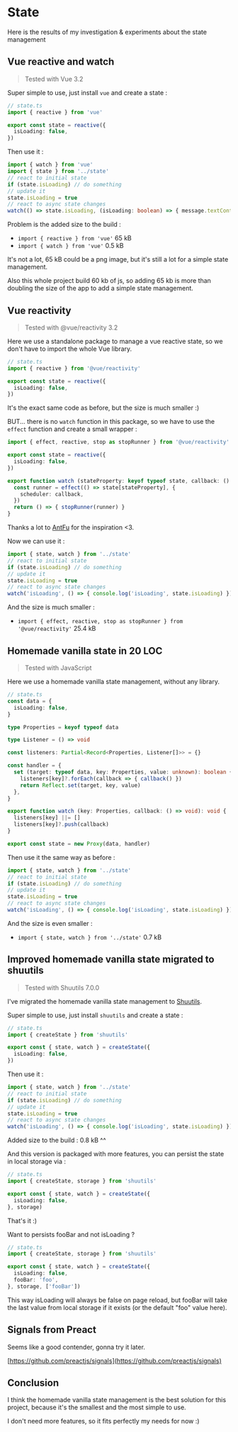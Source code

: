 # State

Here is the results of my investigation & experiments about the state management

## Vue reactive and watch

> Tested with Vue 3.2

Super simple to use, just install `vue` and create a state :

```ts
// state.ts
import { reactive } from 'vue'

export const state = reactive({
  isLoading: false,
})
```

Then use it :

```ts
import { watch } from 'vue'
import { state } from '../state'
// react to initial state
if (state.isLoading) // do something 
// update it
state.isLoading = true
// react to async state changes
watch(() => state.isLoading, (isLoading: boolean) => { message.textContent = isLoading ? 'Loading... please wait' : 'Not loading' })
```

Problem is the added size to the build :

- `import { reactive } from 'vue'` 65 kB
- `import { watch } from 'vue'` 0.5 kB

It's not a lot, 65 kB could be a png image, but it's still a lot for a simple state management.

Also this whole project build 60 kb of js, so adding 65 kb is more than doubling the size of the app to add a simple state management.

## Vue reactivity

> Tested with @vue/reactivity 3.2

Here we use a standalone package to manage a vue reactive state, so we don't have to import the whole Vue library.

```ts
// state.ts
import { reactive } from '@vue/reactivity'

export const state = reactive({
  isLoading: false,
})
```

It's the exact same code as before, but the size is much smaller :)

BUT... there is no `watch` function in this package, so we have to use the `effect` function and create a small wrapper :

```ts
import { effect, reactive, stop as stopRunner } from '@vue/reactivity'

export const state = reactive({
  isLoading: false,
})

export function watch (stateProperty: keyof typeof state, callback: () => unknown): () => void {
  const runner = effect(() => state[stateProperty], {
    scheduler: callback, 
  })
  return () => { stopRunner(runner) }
}
```

Thanks a lot to [AntFu](https://antfu.me/posts/watch-with-reactivity) for the inspiration <3.

Now we can use it :

```ts
import { state, watch } from '../state'
// react to initial state
if (state.isLoading) // do something 
// update it
state.isLoading = true
// react to async state changes
watch('isLoading', () => { console.log('isLoading', state.isLoading) })
```

And the size is much smaller :

- `import { effect, reactive, stop as stopRunner } from '@vue/reactivity'` 25.4 kB

## Homemade vanilla state in 20 LOC

> Tested with JavaScript

Here we use a homemade vanilla state management, without any library.

```ts
// state.ts
const data = {
  isLoading: false,
}

type Properties = keyof typeof data

type Listener = () => void 

const listeners: Partial<Record<Properties, Listener[]>> = {} 

const handler = {
  set (target: typeof data, key: Properties, value: unknown): boolean {
    listeners[key]?.forEach(callback => { callback() })
    return Reflect.set(target, key, value)
  },
}

export function watch (key: Properties, callback: () => void): void {
  listeners[key] ||= []
  listeners[key]?.push(callback)
}

export const state = new Proxy(data, handler)
```

Then use it the same way as before :

```ts
import { state, watch } from '../state'
// react to initial state
if (state.isLoading) // do something 
// update it
state.isLoading = true
// react to async state changes
watch('isLoading', () => { console.log('isLoading', state.isLoading) })
```

And the size is even smaller :

- `import { state, watch } from '../state'` 0.7 kB

## Improved homemade vanilla state migrated to shuutils

> Tested with Shuutils 7.0.0

I've migrated the homemade vanilla state management to [Shuutils](https://github.com/Shuunen/shuutils).

Super simple to use, just install `shuutils` and create a state :

```ts
// state.ts
import { createState } from 'shuutils'

export const { state, watch } = createState({
  isLoading: false,
})
```

Then use it :

```ts
import { state, watch } from '../state'
// react to initial state
if (state.isLoading) // do something 
// update it
state.isLoading = true
// react to async state changes
watch('isLoading', () => { console.log('isLoading', state.isLoading) })
```

Added size to the build : 0.8 kB ^^

And this version is packaged with more features, you can persist the state in local storage via :

```ts
// state.ts
import { createState, storage } from 'shuutils'

export const { state, watch } = createState({
  isLoading: false,
}, storage)
```

That's it :)

Want to persists fooBar and not isLoading ?
  
```ts
// state.ts
import { createState, storage } from 'shuutils'

export const { state, watch } = createState({
  isLoading: false,
  fooBar: 'foo',
}, storage, ['fooBar'])
```

This way isLoading will always be false on page reload, but fooBar will take the last value from local storage if it exists (or the default "foo" value here).

## Signals from Preact

Seems like a good contender, gonna try it later.

[https://github.com/preactjs/signals](https://github.com/preactjs/signals)

## Conclusion

I think the homemade vanilla state management is the best solution for this project, because it's the smallest and the most simple to use.

I don't need more features, so it fits perfectly my needs for now :)
